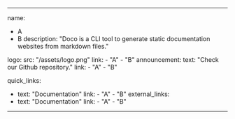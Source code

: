 ----
name: 
  - A 
  - B
description: "Doco is a CLI tool to generate static documentation websites from markdown files."

logo:
  src: "/assets/logo.png"
  link: 
    - "A"
    - "B"
announcement:
  text: "Check our Github repository."
  link: 
    - "A"
    - "B"

quick_links:
  - text: "Documentation"
    link: 
        - "A"
        - "B"
external_links:
  - text: "Documentation"
    link: 
        - "A"
        - "B"
----